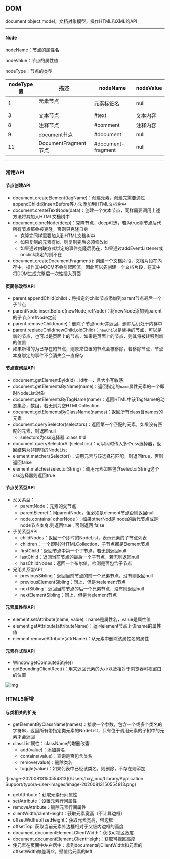 ## DOM

document object model，文档对象模型，操作HTML和XML的API

---

#### Node

nodeName：节点的属性名

nodeValue：节点的属性值

nodeType：节点的类型

| nodeType值 | 描述                 | nodeName            | nodeValue |
| ---------- | -------------------- | ------------------- | --------- |
| 1          | 元素节点<p> <div>    | 元素标签名          | null      |
| 3          | 文本节点             | #text               | 文本内容  |
| 8          | 注释节点             | #comment            | 注释内容  |
| 9          | document节点         | #document           | null      |
| 11         | DocumentFragment节点 | \#document-fragment | null      |

---

### 常用API

#### 节点创建API

- document.createElement(tagName)：创建元素，创建完需要通过appendChild或insertBefore等方法添加到HTML文档树中
- document.createTextNode(data)：创建一个文本节点，同样需要调用上述方法将其加入HTML文档树中
- document.cloneNode(deep)：克隆节点，deep可选，若为true则节点后代所有节点都会被克隆，否则只克隆自身
  - 克隆完同样需要加入到HTML文档树中
  - 如果复制的元素有id，则复制完后必须修改id
  - 如果通过内联方式绑定的事件克隆后仍在，如果通过addEventListener或onclick绑定的则不在
- document.createDocumentFragment(): 创建一个文档片段，文档片段在内存中，操作其中DOM不会引起回流，因此可以先创建一个文档片段，在其中将DOM生成完整后一次性插入页面

#### 页面修改型API

- parent.appendChild(child)：将指定的child节点添加到parent节点最后一个子节点
- parentNode.insertBefore(newNode,refNode)：将newNode添加到parent的子节点refNode之前
- parent.removeChild(node)：删除子节点node并返回，删除后仍处于内存中
- parent.replaceChild(newChild,oldChild)：`newChild`是替换的节点，可以是新的节点，也可以是页面上的节点，如果是页面上的节点，则其将被转移到新的位置
- 如果新增的为已存在的节点，则原来位置的节点会被移除，若移除节点，节点本身绑定的事件不会消失会一直保存

#### 节点查询型API

- document.getElementById(id)：id唯一，且大小写敏感
- document.getElementsByName(name)：返回指定的`name`属性元素的一个即时NodeList对象
- document.getElementsByTagName(name)：返回HTML中该TagName的动态集合，数组，若无则为空HTMLCollection
- document.getElementsByClassName(names)：返回所有class含names的元素
- document.querySelector(selectors)：返回第一个匹配的元素，如果没有匹配的元素，则返回null
  - selectors为css选择器 .class #id 
- document.querySelectorAll(selectors)：可以同时传入多个css选择器，返回结果为非即时的NodeList
- element.matchersSelector()：调用元素与该选择符匹配，则返回true，否则返回false
- element.matches(selectorString)：调用元素如果包含selectorString这个css选择器则返回true

#### 节点关系型API

- 父关系型：
  - parentNode：元素的父节点
  - parentElemet：同parentNode，但必须是element节点否则返回null
  - node.contains( otherNode )：如果otherNod是 node的后代节点或是node节点本身.则返回true , 否则返回 false
- 子关系型API
  - childNodes：返回一个即时的NodeList，表示元素的子节点列表
  - children：一个即时的HTMLCollection，子节点都是Element节点
  - firstChild：返回节点中第一个子节点，若无则返回null
  - lastChild：返回当前节点的最后一个子节点，若无则返回null
  - hasChildNodes：返回一个布尔值，检测是否包含子节点
- 兄弟关系型API
  - previousSibling：返回当前节点的前一个兄弟节点，没有则返回null
  - previousElementSibling：同上，但是为element节点
  - nextSibling：返回当前节点的后一个兄弟节点，没有则返回null
  - nextElementSibling：同上，但是为element节点

#### 元素属性型API

- element.setAttribute(name, value)：name是属性名，value是属性值
- element.getAttribute(attributeName)：返回element节点上该name的属性值
- element.removeAttribute(attrName)：从元素中删除该属性名的属性

#### 元素样式型API

- Window.getComputedStyle()
- getBoundingClientRect()：用来返回元素的大小以及相对于浏览器可视窗口的位置

![img](https://user-gold-cdn.xitu.io/2018/6/5/163ceb8ce3986025?imageslim)



### HTML5新增

#### 与类相关的扩充

- getElementByClassName(names)：接收一个参数，包含一个或多个类名的字符串，返回所有带指定类元素的NodeList，只有位于调用元素的子树中的元素才会返回
- classList属性：className的增删改查
  - add(value)：添加类名
  - contains(value)：查询是否包含类名
  - remove(value)：删除类名
  - toggle(value)：如果列表中已经该类名，则删除，不存在则添加

![image-20200813150554813](/Users/hxy_nuc/Library/Application Support/typora-user-images/image-20200813150554813.png)

- getAttribute：获取元素行间属性
- setAttribute：设置元素行间属性
- removeAttribute：删除元素行间属性
- clientWidth/clientHeight：获取元素宽高（不计算边框）
- offsetWidth/offsetHeight：获取元素宽高，带边框
- offsetTop: 获取当前元素外边框相对于父级内边框的高度
- document.documentElement.ClientWidth：获取可视区宽度
- document.documentElement.ClientHeight：获取可视区高度
- 使元素在页面中左右居中：拿到document的ClientWidth和元素的offsetWidth做差再/2，赋值给元素的left 